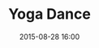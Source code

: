 ---
title:  "Yoga Dance"
teacher: Len Mackey
date:   2015-08-28 16:00 
categories: instructor schedule mackey intro
---